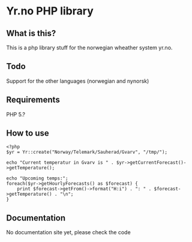 Yr.no PHP library
==================

What is this?
-------------
This is a php library stuff for the norwegian wheather system yr.no. 

Todo
----
Support for the other languages (norwegian and nynorsk)

Requirements
------------
PHP 5.?

How to use
----------
    <?php
    $yr = Yr::create("Norway/Telemark/Sauherad/Gvarv", "/tmp/");
    
    echo "Current temperatur in Gvarv is " . $yr->getCurrentForecast()->getTemperature();
    
    echo "Upcoming temps:";
    foreach($yr->getHourlyForecasts() as $forecast) {
        print $forecast->getFrom()->format("H:i") . ": " . $forecast->getTemperature() . "\n";
    }


Documentation
-------------
No documentation site yet, please check the code